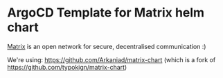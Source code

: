 # ArgoCD Template for Matrix helm chart

[Matrix](https://matrix.org/) is an open network for secure, decentralised communication :)

We're using: https://github.com/Arkaniad/matrix-chart
(which is a fork of https://github.com/typokign/matrix-chart)

